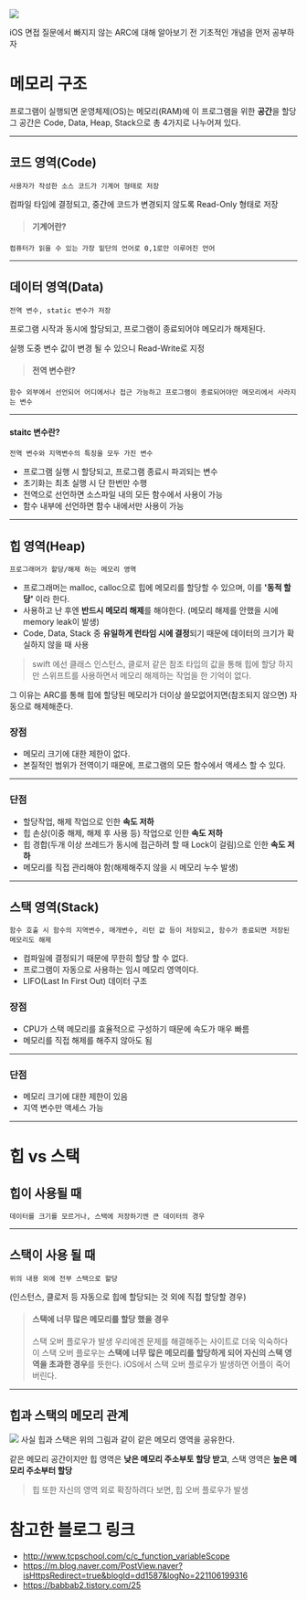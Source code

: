 ![](https://velog.velcdn.com/images/blooper20/post/7444adf1-5304-475a-a3d1-f1896bbcc3ee/image.png)

iOS 면접 질문에서 빠지지 않는 ARC에 대해 알아보기 전 기초적인 개념을 먼저 공부하자

# 메모리 구조

프로그램이 실행되면 운영체제(OS)는 메모리(RAM)에 이 프로그램을 위한 **공간**을 할당
그 공간은 Code, Data, Heap, Stack으로 총 4가지로 나누어져 있다.

---

## 코드 영역(Code)

```
사용자가 작성한 소스 코드가 기계어 형태로 저장
```

컴파일 타임에 결정되고, 중간에 코드가 변경되지 않도록 Read-Only 형태로 저장

> #### 기계어란?

```
컴퓨터가 읽을 수 있는 가장 밑단의 언어로 0,1로만 이루어진 언어
```

---

## 데이터 영역(Data)

```
전역 변수, static 변수가 저장
```

프로그램 시작과 동시에 할당되고, 프로그램이 종료되어야 메모리가 해제된다.

실행 도중 변수 값이 변경 될 수 있으니 Read-Write로 지정

> #### 전역 변수란?

```
함수 외부에서 선언되어 어디에서나 접근 가능하고 프로그램이 종료되어야만 메모리에서 사라지는 변수
```

---

#### staitc 변수란?

```
전역 변수와 지역변수의 특징을 모두 가진 변수
```

- 프로그램 실행 시 할당되고, 프로그램 종료시 파괴되는 변수
- 초기화는 최초 실행 시 단 한번만 수행
- 전역으로 선언하면 소스파일 내의 모든 함수에서 사용이 가능
- 함수 내부에 선언하면 함수 내에서만 사용이 가능

---

## 힙 영역(Heap)

```
프로그래머가 할당/해제 하는 메모리 영역
```

- 프로그래머는 malloc, calloc으로 힙에 메모리를 할당할 수 있으며, 이를 **'동적 할당'** 이라 한다.
- 사용하고 난 후엔 **반드시 메모리 해제**를 해야한다.
  (메모리 해제를 안했을 시에 memory leak이 발생)
- Code, Data, Stack 중 **유일하게 런타임 시에 결정**되기 때문에 데이터의 크기가 확실하지 않을 때 사용

> swift 에선 클래스 인스턴스, 클로저 같은 참조 타입의 값을 통해 힙에 할당
> 하지만 스위프트를 사용하면서 메모리 해제하는 작업을 한 기억이 없다.

그 이유는 ARC를 통해 힙에 할당된 메모리가 더이상 쓸모없어지면(참조되지 않으면) 자동으로 해제해준다.

### 장점

- 메모리 크기에 대한 제한이 없다.
- 본질적인 범위가 전역이기 때문에, 프로그램의 모든 함수에서 액세스 할 수 있다.

---

### 단점

- 할당작업, 해제 작업으로 인한 **속도 저하**
- 힙 손상(이중 해제, 해제 후 사용 등) 작업으로 인한 **속도 저하**
- 힙 경합(두개 이상 쓰레드가 동시에 접근하려 할 때 Lock이 걸림)으로 인한 **속도 저하**
- 메모리를 직접 관리해야 함(해제해주지 않을 시 메모리 누수 발생)

---

## 스택 영역(Stack)

```
함수 호출 시 함수의 지역변수, 매개변수, 리턴 값 등이 저장되고, 함수가 종료되면 저장된 메모리도 해제
```

- 컴파일에 결정되기 때문에 무한히 할당 할 수 없다.
- 프로그램이 자동으로 사용하는 임시 메모리 영역이다.
- LIFO(Last In First Out) 데이터 구조

### 장점

- CPU가 스택 메모리를 효율적으로 구성하기 때문에 속도가 매우 빠름
- 메모리를 직접 해제를 해주지 않아도 됨

---

### 단점

- 메모리 크기에 대한 제한이 있음
- 지역 변수만 액세스 가능

---

# 힙 vs 스택

## 힙이 사용될 때

```
데이터를 크기를 모르거나, 스택에 저장하기엔 큰 데이터의 경우
```

---

## 스택이 사용 될 때

```
위의 내용 외에 전부 스택으로 할당
```

(인스턴스, 클로저 등 자동으로 힙에 할당되는 것 외에 직접 할당할 경우)

> #### 스택에 너무 많은 메모리를 할당 했을 경우
>
> 스택 오버 플로우가 발생
> 우리에겐 문제를 해결해주는 사이트로 더욱 익숙하다
> 이 스택 오버 플로우는 **스택에 너무 많은 메모리를 할당하게 되어 자신의 스택 영역을 초과한 경우**를 뜻한다.
> iOS에서 스택 오버 플로우가 발생하면 어플이 죽어버린다.

---

## 힙과 스택의 메모리 관계

![](https://velog.velcdn.com/images/blooper20/post/a7c5ed76-24f8-42ac-88f3-ce9b918a4bdf/image.png)
사실 힙과 스택은 위의 그림과 같이 같은 메모리 영역을 공유한다.

같은 메모리 공간이지만 힙 영역은 **낮은 메모리 주소부토 할당 받고**,
스택 영역은 **높은 메모리 주소부터 할당**

> 힙 또한 자신의 영역 외로 확장하려다 보면, 힙 오버 플로우가 발생

# 참고한 블로그 링크

- http://www.tcpschool.com/c/c_function_variableScope
- https://m.blog.naver.com/PostView.naver?isHttpsRedirect=true&blogId=dd1587&logNo=221106199316
- https://babbab2.tistory.com/25
